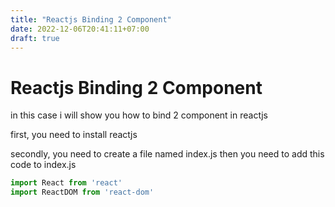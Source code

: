 ```yaml
---
title: "Reactjs Binding 2 Component"
date: 2022-12-06T20:41:11+07:00
draft: true
---
```


# Reactjs Binding 2 Component

in this case i will show you how to bind 2 component in reactjs

first, you need to install reactjs

secondly, you need to create a file named index.js
then you need to add this code to index.js
```js
import React from 'react'
import ReactDOM from 'react-dom'
```

